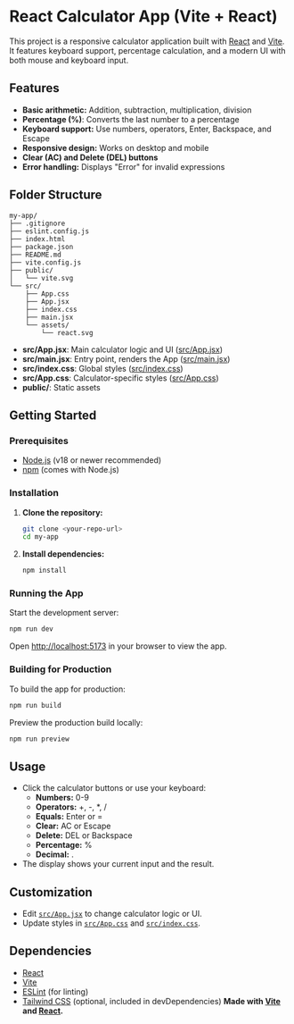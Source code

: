 # React Calculator App (Vite + React)
This project is a responsive calculator application built with [React](https://react.dev/) and [Vite](https://vitejs.dev/). It features keyboard support, percentage calculation, and a modern UI with both mouse and keyboard input.
## Features
- **Basic arithmetic:** Addition, subtraction, multiplication, division
- **Percentage (%)**: Converts the last number to a percentage
- **Keyboard support:** Use numbers, operators, Enter, Backspace, and Escape
- **Responsive design:** Works on desktop and mobile
- **Clear (AC) and Delete (DEL) buttons**
- **Error handling:** Displays "Error" for invalid expressions
## Folder Structure
```
my-app/
├── .gitignore
├── eslint.config.js
├── index.html
├── package.json
├── README.md
├── vite.config.js
├── public/
│   └── vite.svg
└── src/
    ├── App.css
    ├── App.jsx
    ├── index.css
    ├── main.jsx
    └── assets/
        └── react.svg
```
- **src/App.jsx**: Main calculator logic and UI ([src/App.jsx](src/App.jsx))
- **src/main.jsx**: Entry point, renders the App ([src/main.jsx](src/main.jsx))
- **src/index.css**: Global styles ([src/index.css](src/index.css))
- **src/App.css**: Calculator-specific styles ([src/App.css](src/App.css))
- **public/**: Static assets

## Getting Started

### Prerequisites

- [Node.js](https://nodejs.org/) (v18 or newer recommended)
- [npm](https://www.npmjs.com/) (comes with Node.js)

### Installation
1. **Clone the repository:**
   ```sh
   git clone <your-repo-url>
   cd my-app
   ```
2. **Install dependencies:**
   ```sh
   npm install
   ```
### Running the App
Start the development server:
```sh
npm run dev
```
Open [http://localhost:5173](http://localhost:5173) in your browser to view the app.
### Building for Production
To build the app for production:
```sh
npm run build
```
Preview the production build locally:
```sh
npm run preview
```
## Usage
- Click the calculator buttons or use your keyboard:
  - **Numbers:** 0-9
  - **Operators:** +, -, *, /
  - **Equals:** Enter or =
  - **Clear:** AC or Escape
  - **Delete:** DEL or Backspace
  - **Percentage:** %
  - **Decimal:** .
- The display shows your current input and the result.
## Customization
- Edit [`src/App.jsx`](src/App.jsx) to change calculator logic or UI.
- Update styles in [`src/App.css`](src/App.css) and [`src/index.css`](src/index.css).
## Dependencies
- [React](https://react.dev/)
- [Vite](https://vitejs.dev/)
- [ESLint](https://eslint.org/) (for linting)
- [Tailwind CSS](https://tailwindcss.com/) (optional, included in devDependencies)
**Made with [Vite](https://vitejs.dev/) and [React](https://react.dev/).**

